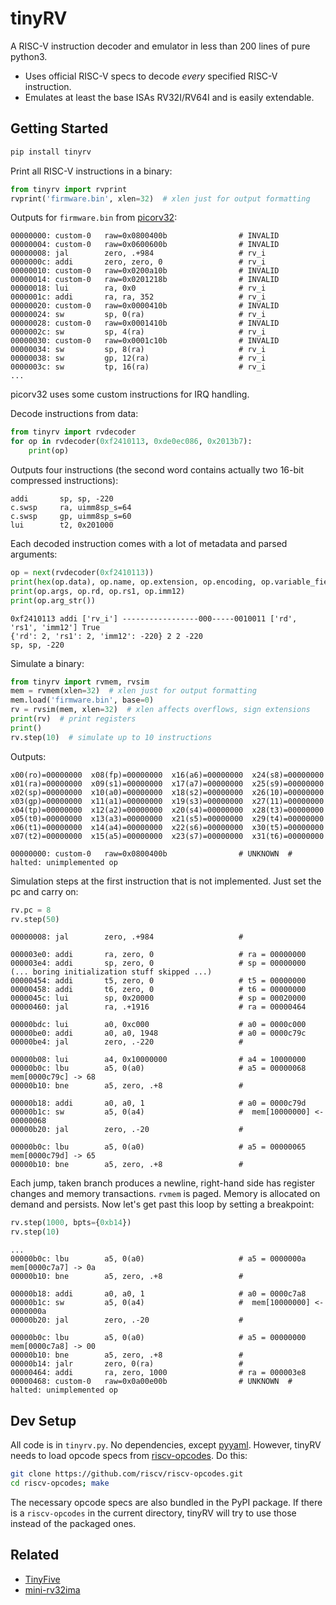 # tinyRV

A RISC-V instruction decoder and emulator in less than 200 lines of pure python3.

- Uses official RISC-V specs to decode *every* specified RISC-V instruction.
- Emulates at least the base ISAs RV32I/RV64I and is easily extendable.

## Getting Started

```sh
pip install tinyrv
```

Print all RISC-V instructions in a binary:
```py
from tinyrv import rvprint
rvprint('firmware.bin', xlen=32)  # xlen just for output formatting
```
Outputs for `firmware.bin` from [picorv32](https://github.com/YosysHQ/picorv32/tree/main):
```
00000000: custom-0   raw=0x0800400b                # INVALID
00000004: custom-0   raw=0x0600600b                # INVALID
00000008: jal        zero, .+984                   # rv_i
0000000c: addi       zero, zero, 0                 # rv_i
00000010: custom-0   raw=0x0200a10b                # INVALID
00000014: custom-0   raw=0x0201218b                # INVALID
00000018: lui        ra, 0x0                       # rv_i
0000001c: addi       ra, ra, 352                   # rv_i
00000020: custom-0   raw=0x0000410b                # INVALID
00000024: sw         sp, 0(ra)                     # rv_i
00000028: custom-0   raw=0x0001410b                # INVALID
0000002c: sw         sp, 4(ra)                     # rv_i
00000030: custom-0   raw=0x0001c10b                # INVALID
00000034: sw         sp, 8(ra)                     # rv_i
00000038: sw         gp, 12(ra)                    # rv_i
0000003c: sw         tp, 16(ra)                    # rv_i
...
```
picorv32 uses some custom instructions for IRQ handling.

Decode instructions from data:
```py
from tinyrv import rvdecoder
for op in rvdecoder(0xf2410113, 0xde0ec086, 0x2013b7):
    print(op)
```
Outputs four instructions (the second word contains actually two 16-bit compressed instructions):
```
addi       sp, sp, -220
c.swsp     ra, uimm8sp_s=64
c.swsp     gp, uimm8sp_s=60
lui        t2, 0x201000
```
Each decoded instruction comes with a lot of metadata and parsed arguments:
```py
op = next(rvdecoder(0xf2410113))
print(hex(op.data), op.name, op.extension, op.encoding, op.variable_fields, op.valid())
print(op.args, op.rd, op.rs1, op.imm12)
print(op.arg_str())
```
```
0xf2410113 addi ['rv_i'] -----------------000-----0010011 ['rd', 'rs1', 'imm12'] True
{'rd': 2, 'rs1': 2, 'imm12': -220} 2 2 -220
sp, sp, -220
```
Simulate a binary:
```py
from tinyrv import rvmem, rvsim
mem = rvmem(xlen=32)  # xlen just for output formatting
mem.load('firmware.bin', base=0)
rv = rvsim(mem, xlen=32)  # xlen affects overflows, sign extensions
print(rv)  # print registers
print()
rv.step(10)  # simulate up to 10 instructions
```
Outputs:
```
x00(ro)=00000000  x08(fp)=00000000  x16(a6)=00000000  x24(s8)=00000000
x01(ra)=00000000  x09(s1)=00000000  x17(a7)=00000000  x25(s9)=00000000
x02(sp)=00000000  x10(a0)=00000000  x18(s2)=00000000  x26(10)=00000000
x03(gp)=00000000  x11(a1)=00000000  x19(s3)=00000000  x27(11)=00000000
x04(tp)=00000000  x12(a2)=00000000  x20(s4)=00000000  x28(t3)=00000000
x05(t0)=00000000  x13(a3)=00000000  x21(s5)=00000000  x29(t4)=00000000
x06(t1)=00000000  x14(a4)=00000000  x22(s6)=00000000  x30(t5)=00000000
x07(t2)=00000000  x15(a5)=00000000  x23(s7)=00000000  x31(t6)=00000000

00000000: custom-0   raw=0x0800400b                # UNKNOWN  # halted: unimplemented op
```
Simulation steps at the first instruction that is not implemented. Just set the pc and carry on:
```py
rv.pc = 8
rv.step(50)
```
```
00000008: jal        zero, .+984                   #  

000003e0: addi       ra, zero, 0                   # ra = 00000000 
000003e4: addi       sp, zero, 0                   # sp = 00000000 
(... boring initialization stuff skipped ...)
00000454: addi       t5, zero, 0                   # t5 = 00000000 
00000458: addi       t6, zero, 0                   # t6 = 00000000 
0000045c: lui        sp, 0x20000                   # sp = 00020000 
00000460: jal        ra, .+1916                    # ra = 00000464 

00000bdc: lui        a0, 0xc000                    # a0 = 0000c000 
00000be0: addi       a0, a0, 1948                  # a0 = 0000c79c 
00000be4: jal        zero, .-220                   #  

00000b08: lui        a4, 0x10000000                # a4 = 10000000 
00000b0c: lbu        a5, 0(a0)                     # a5 = 00000068 mem[0000c79c] -> 68
00000b10: bne        a5, zero, .+8                 #  

00000b18: addi       a0, a0, 1                     # a0 = 0000c79d 
00000b1c: sw         a5, 0(a4)                     #  mem[10000000] <- 00000068
00000b20: jal        zero, .-20                    #  

00000b0c: lbu        a5, 0(a0)                     # a5 = 00000065 mem[0000c79d] -> 65
00000b10: bne        a5, zero, .+8                 #
```
Each jump, taken branch produces a newline, right-hand side has register changes and memory transactions. `rvmem` is paged. Memory is allocated on demand and persists. Now let's get past this loop by setting a breakpoint:
```py
rv.step(1000, bpts={0xb14})
rv.step(10)
```
```
...
00000b0c: lbu        a5, 0(a0)                     # a5 = 0000000a mem[0000c7a7] -> 0a
00000b10: bne        a5, zero, .+8                 #  

00000b18: addi       a0, a0, 1                     # a0 = 0000c7a8 
00000b1c: sw         a5, 0(a4)                     #  mem[10000000] <- 0000000a
00000b20: jal        zero, .-20                    #  

00000b0c: lbu        a5, 0(a0)                     # a5 = 00000000 mem[0000c7a8] -> 00
00000b10: bne        a5, zero, .+8                 #  
00000b14: jalr       zero, 0(ra)                   #  
00000464: addi       ra, zero, 1000                # ra = 000003e8 
00000468: custom-0   raw=0x0a00e00b                # UNKNOWN  # halted: unimplemented op
```

## Dev Setup

All code is in `tinyrv.py`.
No dependencies, except [pyyaml](https://pypi.org/project/PyYAML/).
However, tinyRV needs to load opcode specs from [riscv-opcodes](https://github.com/riscv/riscv-opcodes).
Do this:
```sh
git clone https://github.com/riscv/riscv-opcodes.git
cd riscv-opcodes; make
```
The necessary opcode specs are also bundled in the PyPI package. If there is a `riscv-opcodes` in the current directory, tinyRV will try to use those instead of the packaged ones.

## Related

- [TinyFive](https://github.com/OpenMachine-ai/tinyfive)
- [mini-rv32ima](https://github.com/cnlohr/mini-rv32ima)